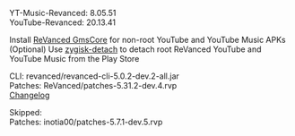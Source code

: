 YT-Music-Revanced: 8.05.51  
YouTube-Revanced: 20.13.41  

Install [ReVanced GmsCore](https://github.com/ReVanced/GmsCore/releases/latest) for non-root YouTube and YouTube Music APKs  
(Optional) Use [zygisk-detach](https://github.com/j-hc/zygisk-detach/releases/latest) to detach root ReVanced YouTube and YouTube Music from the Play Store
  
CLI: revanced/revanced-cli-5.0.2-dev.2-all.jar  
Patches: ReVanced/patches-5.31.2-dev.4.rvp  
[Changelog](https://github.com/ReVanced/revanced-patches/releases/tag/v5.31.2-dev.4)  

Skipped:  
Patches: inotia00/patches-5.7.1-dev.5.rvp          
